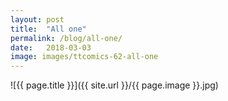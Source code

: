 ```yaml
---
layout: post
title:  "All one"
permalink: /blog/all-one/
date:   2018-03-03
image: images/ttcomics-62-all-one
---
```

![{{ page.title }}]({{ site.url }}/{{ page.image }}.jpg)

